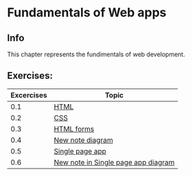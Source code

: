 # Fundamentals of Web apps

## Info
This chapter represents the fundimentals of web development.

## Exercises:

| Excercises | Topic |
| -------- | ------- |
| 0.1  |  [HTML](https://developer.mozilla.org/en-US/docs/Learn/Getting_started_with_the_web/HTML_basics)
| 0.2 |[CSS](https://developer.mozilla.org/en-US/docs/Learn/Getting_started_with_the_web/CSS_basics)
| 0.3    | [HTML forms](https://developer.mozilla.org/en-US/docs/Learn/Forms/Your_first_form)
| 0.4    | [New note diagram](./0.4.md)
| 0.5    | [Single page app](./0.5.md)
| 0.6    | [New note in Single page app diagram](./0.5.md)
